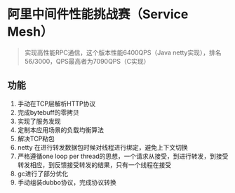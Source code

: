 #  阿里中间件性能挑战赛（Service Mesh）

> 实现高性能RPC通信，这个版本性能6400QPS（Java netty实现），排名56/3000，QPS最高者为7090QPS（C实现）

## 功能
1. 手动在TCP层解析HTTP协议
2. 完成bytebuff的零拷贝
3. 实现了服务发现
4. 定制本应用场景的负载均衡算法
5. 解决TCP粘包
6. netty 在进行转发数据包时候对线程进行绑定，避免上下文切换
7. 严格遵循one loop per thread的思想，一个请求从接受，到进行转发，到接受转发相应，到反馈接受转发的结果，只有一个线程在接受
8. gc进行了部分优化
9. 手动组装dubbo协议，完成协议转换

